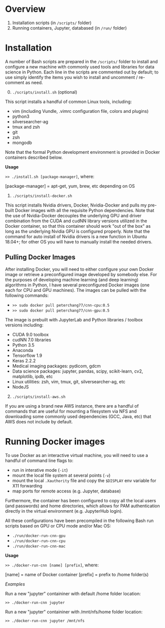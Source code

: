 # Overview

1. Installation scripts (in `/scripts/` folder)
2. Running containers, Jupyter, databased (in `/run/` folder)

# Installation

A number of Bash scripts are prepared in the `/scripts/` folder to install and configure a new machine with commonly used tools and libraries for data science in Python. Each line in the scripts are commented out by default; to use simply identify the items you wish to install and uncomment / re-comment as need.

0. `./scripts/install.sh` (optional)

This script installs a handful of common Linux tools, including:

* vim (including Vundle, .vimrc configuration file, colors and plugins)
* python3
* silversearcher-ag
* tmux and zsh
* git
* zsh
* mongodb

Note that the formal Python development environment is provided in Docker containers described below.

**Usage**

`>> ./install.sh [package-manager]`, where:

[package-manager] = apt-get, yum, brew, etc depending on OS 

1. `./scripts/install-docker.sh`

This script installs Nvidia drivers, Docker, Nvidia-Docker and pulls my pre-built Docker images with all the requisite Python dependencies. Note that the use of Nvidia-Docker decouples the underlying GPU and driver combination from the CUDA and cudNN library versions utilized in the Docker container, so that this container should work "out of the box" as long as the underlying Nvidia GPU is configured properly. Note that the command for auto install of Nvidia drivers is a new function in Ubuntu 18.04+; for other OS you will have to manually install the needed drivers.

## Pulling Docker Images

After installing Docker, you will need to either configure your own Docker image or retrieve a preconfigured image developed by somebody else. For the purposes of developing machine learning (and deep learning) algorithms in Python, I have several preconfigured Docker images (one each for CPU and GPU machines). The images can be pulled with the following commands:

* `>> sudo docker pull peterchang77/cnn-cpu:0.5`
* `>> sudo docker pull peterchang77/cnn-gpu:0.5`

The image is prebuilt with JupyterLab and Python libraries / toolbox versions including:

* CUDA 9.0 toolbox
* cudNN 7.0 libraries
* Python 3.5
* Anaconda
* Tensorflow 1.9
* Keras 2.2.2
* Medical imaging packages: pydicom, gdcm
* Data science packages: jupyter, pandas, scipy, scikit-learn, cv2, matplotlib, ipdb, etc
* Linux utilities: zsh, vim, tmux, git, silversearcher-ag, etc
* NodeJS

2. `./scripts/install-aws.sh` 

If you are using a brand new AWS instance, there are a handful of commands that are useful for mounting a filesystem via NFS and downloading some commonly used dependencies (GCC, Java, etc) that AWS does not include by default.

# Running Docker images

To use Docker as an interactive virtual machine, you will need to use a handful of command line flags to:

* run in interative mode (`-it`)
* mount the local file system at several points (`-v`)
* mount the local `.Xauthority` file and copy the `$DISPLAY` env variable for X11 forwarding
* map ports for remote access (e.g. Jupyter, database)

Furthermore, the container has been configured to copy all the local users (and passwords) and home directories, which allows for PAM authentication directly in the virtual environment (e.g. JupyterHub login).

All these configurations have been precompiled in the following Bash run scripts based on GPU or CPU mode and/or Mac OS:

* `./run/docker-run-cnn-gpu`
* `./run/docker-run-cnn-cpu`
* `./run/docker-run-cnn-mac`

**Usage**

`>> ./docker-run-cnn [name] [prefix]`, where:

[name]   = name of Docker container 
[prefix] = prefix to /home folder(s)

*Examples*

Run a new "jupyter" containiner with default /home folder location:

`>> ./docker-run-cnn jupyter`

Run a new "jupyter" containiner with /mnt/nfs/home folder location:

`>> ./docker-run-cnn jupyter /mnt/nfs`
